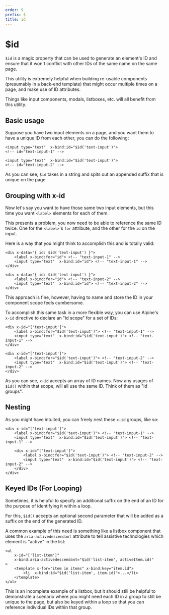 ```yaml
---
order: 9
prefix: $
title: id
---
```


# $id

`$id` is a magic property that can be used to generate an element's ID and ensure that it won't conflict with other IDs of the same name on the same page.

This utility is extremely helpful when building re-usable components (presumably in a back-end template) that might occur multiple times on a page, and make use of ID attributes.

Things like input components, modals, listboxes, etc. will all benefit from this utility.

<a name="basic-usage"></a>
## Basic usage

Suppose you have two input elements on a page, and you want them to have a unique ID from each other, you can do the following:

```alpine
<input type="text"  x-bind:id="$id('text-input')">
<!-- id="text-input-1" -->

<input type="text"  x-bind:id="$id('text-input')">
<!-- id="text-input-2" -->
```

As you can see, `$id` takes in a string and spits out an appended suffix that is unique on the page.

<a name="groups-with-x-id"></a>
## Grouping with x-id

Now let's say you want to have those same two input elements, but this time you want `<label>` elements for each of them.

This presents a problem, you now need to be able to reference the same ID twice. One for the `<label>`'s `for` attribute, and the other for the `id` on the input.

Here is a way that you might think to accomplish this and is totally valid:

```alpine
<div x-data="{ id: $id('text-input') }">
    <label x-bind:for="id"> <!-- "text-input-1" -->
    <input type="text"  x-bind:id="id"> <!-- "text-input-1" -->
</div>

<div x-data="{ id: $id('text-input') }">
    <label x-bind:for="id"> <!-- "text-input-2" -->
    <input type="text"  x-bind:id="id"> <!-- "text-input-2" -->
</div>
```

This approach is fine, however, having to name and store the ID in your component scope feels cumbersome.

To accomplish this same task in a more flexible way, you can use Alpine's `x-id` directive to declare an "id scope" for a set of IDs:

```alpine
<div x-id="['text-input']">
    <label x-bind:for="$id('text-input')"> <!-- "text-input-1" -->
    <input type="text"  x-bind:id="$id('text-input')"> <!-- "text-input-1" -->
</div>

<div x-id="['text-input']">
    <label x-bind:for="$id('text-input')"> <!-- "text-input-2" -->
    <input type="text"  x-bind:id="$id('text-input')"> <!-- "text-input-2" -->
</div>
```

As you can see, `x-id` accepts an array of ID names. Now any usages of `$id()` within that scope, will all use the same ID. Think of them as "id groups".

<a name="nesting"></a>
## Nesting

As you might have intuited, you can freely nest these `x-id` groups, like so:

```alpine
<div x-id="['text-input']">
    <label x-bind:for="$id('text-input')"> <!-- "text-input-1" -->
    <input type="text"  x-bind:id="$id('text-input')"> <!-- "text-input-1" -->

    <div x-id="['text-input']">
        <label x-bind:for="$id('text-input')"> <!-- "text-input-2" -->
        <input type="text"  x-bind:id="$id('text-input')"> <!-- "text-input-2" -->
    </div>
</div>
```

<a name="keyed-ids"></a>
## Keyed IDs (For Looping)

Sometimes, it is helpful to specify an additional suffix on the end of an ID for the purpose of identifying it within a loop.

For this, `$id()` accepts an optional second parameter that will be added as a suffix on the end of the generated ID.

A common example of this need is something like a listbox component that uses the `aria-activedescendant` attribute to tell assistive technologies which element is "active" in the list:

```alpine
<ul
    x-id="['list-item']"
    x-bind:aria-activedescendant="$id('list-item', activeItem.id)"
>
    <template x-for="item in items" x-bind:key="item.id">
        <li  x-bind:id="$id('list-item', item.id)">...</li>
    </template>
</ul>
```

This is an incomplete example of a listbox, but it should still be helpful to demonstrate a scenario where you might need each ID in a group to still be unique to the page, but also be keyed within a loop so that you can reference individual IDs within that group.
